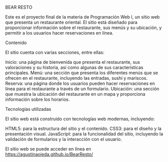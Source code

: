 BEAR RESTO

Este es el proyecto final de la materia de Programación Web I, un sitio web que presenta un restaurante oriental. El sitio está diseñado para proporcionar información sobre el restaurante, sus menús y su ubicación, y permitir a los usuarios hacer reservaciones en línea.

Contenido

El sitio cuenta con varias secciones, entre ellas:

Inicio: una página de bienvenida que presenta el restaurante, sus valoraciones y su historia, así como algunas de sus características principales.
Menú: una sección que presenta los diferentes menús que se ofrecen en el restaurante, incluyendo las entradas, sushi y mariscos.
Reserva: una página donde los usuarios pueden hacer reservaciones en línea para el restaurante a través de un formulario.
Ubicación: una sección que muestra la ubicación del restaurante en un mapa y proporciona información sobre los horarios.

Tecnologías utilizadas

El sitio web está construido con tecnologías web modernas, incluyendo:

HTML5: para la estructura del sitio y el contenido.
CSS3: para el diseño y la presentación visual.
JavaScript: para la funcionalidad del sitio, incluyendo la validación de formularios y la interacción con el usuario.


El sitio web se puede acceder en línea en https://agustinaojeda.github.io/BearResto/
